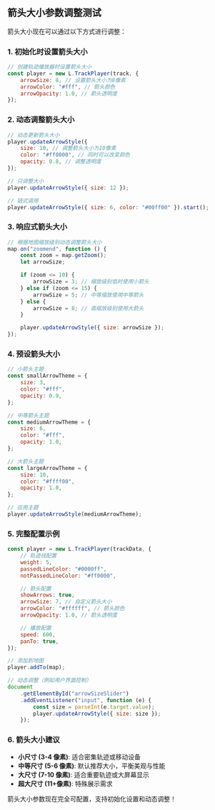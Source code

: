 ## 箭头大小参数调整测试

箭头大小现在可以通过以下方式进行调整：

### 1. 初始化时设置箭头大小

```javascript
// 创建轨迹播放器时设置箭头大小
const player = new L.TrackPlayer(track, {
    arrowSize: 8, // 设置箭头大小为8像素
    arrowColor: "#fff", // 箭头颜色
    arrowOpacity: 1.0, // 箭头透明度
});
```

### 2. 动态调整箭头大小

```javascript
// 动态更新箭头大小
player.updateArrowStyle({
    size: 10, // 调整箭头大小为10像素
    color: "#ff0000", // 同时可以改变颜色
    opacity: 0.8, // 调整透明度
});

// 只调整大小
player.updateArrowStyle({ size: 12 });

// 链式调用
player.updateArrowStyle({ size: 6, color: "#00ff00" }).start();
```

### 3. 响应式箭头大小

```javascript
// 根据地图缩放级别动态调整箭头大小
map.on("zoomend", function () {
    const zoom = map.getZoom();
    let arrowSize;

    if (zoom <= 10) {
        arrowSize = 3; // 缩放级别低时使用小箭头
    } else if (zoom <= 15) {
        arrowSize = 5; // 中等缩放使用中等箭头
    } else {
        arrowSize = 8; // 高缩放级别使用大箭头
    }

    player.updateArrowStyle({ size: arrowSize });
});
```

### 4. 预设箭头大小

```javascript
// 小箭头主题
const smallArrowTheme = {
    size: 3,
    color: "#fff",
    opacity: 0.9,
};

// 中等箭头主题
const mediumArrowTheme = {
    size: 6,
    color: "#fff",
    opacity: 1.0,
};

// 大箭头主题
const largeArrowTheme = {
    size: 10,
    color: "#ffff00",
    opacity: 1.0,
};

// 应用主题
player.updateArrowStyle(mediumArrowTheme);
```

### 5. 完整配置示例

```javascript
const player = new L.TrackPlayer(trackData, {
    // 轨迹线配置
    weight: 5,
    passedLineColor: "#0000ff",
    notPassedLineColor: "#ff0000",

    // 箭头配置
    showArrows: true,
    arrowSize: 7, // 自定义箭头大小
    arrowColor: "#ffffff", // 箭头颜色
    arrowOpacity: 1.0, // 箭头透明度

    // 播放配置
    speed: 600,
    panTo: true,
});

// 添加到地图
player.addTo(map);

// 动态调整（例如用户界面控制）
document
    .getElementById("arrowSizeSlider")
    .addEventListener("input", function (e) {
        const size = parseInt(e.target.value);
        player.updateArrowStyle({ size: size });
    });
```

### 6. 箭头大小建议

-   **小尺寸 (3-4 像素)**: 适合密集轨迹或移动设备
-   **中等尺寸 (5-6 像素)**: 默认推荐大小，平衡美观与性能
-   **大尺寸 (7-10 像素)**: 适合重要轨迹或大屏幕显示
-   **超大尺寸 (11+像素)**: 特殊展示需求

箭头大小参数现在完全可配置，支持初始化设置和动态调整！
